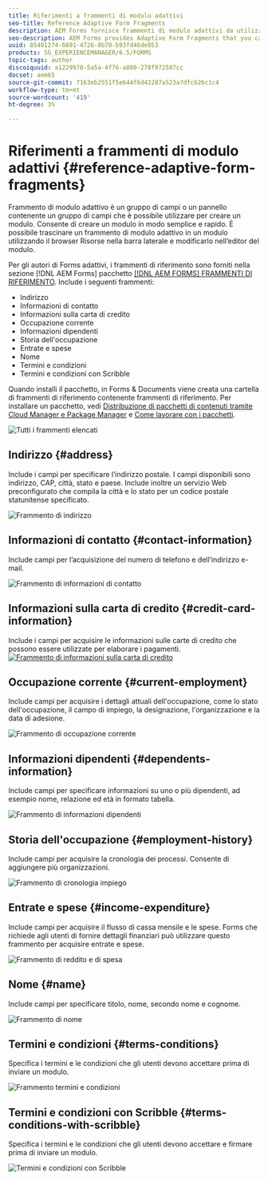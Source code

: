 ```yaml
---
title: Riferimenti a frammenti di modulo adattivi
seo-title: Reference Adaptive Form Fragments
description: AEM Forms fornisce frammenti di modulo adattivi da utilizzare come risorse per creare rapidamente un modulo.
seo-description: AEM Forms provides Adaptive Form Fragments that you can use as assets to create a form quickly.
uuid: 85401274-6691-4726-8b70-b93fd46de053
products: SG_EXPERIENCEMANAGER/6.5/FORMS
topic-tags: author
discoiquuid: a1229970-5a5a-4f76-a880-278f972587cc
docset: aem65
source-git-commit: 7163eb2551f5e644f6d42287a523a7dfc626c1c4
workflow-type: tm+mt
source-wordcount: '419'
ht-degree: 3%

---
```



# Riferimenti a frammenti di modulo adattivi {#reference-adaptive-form-fragments}

Frammento di modulo adattivo è un gruppo di campi o un pannello contenente un gruppo di campi che è possibile utilizzare per creare un modulo. Consente di creare un modulo in modo semplice e rapido. È possibile trascinare un frammento di modulo adattivo in un modulo utilizzando il browser Risorse nella barra laterale e modificarlo nell’editor del modulo.

Per gli autori di Forms adattivi, i frammenti di riferimento sono forniti nella sezione [!DNL AEM Forms] pacchetto [[!DNL AEM FORMS] FRAMMENTI DI RIFERIMENTO](https://www.adobeaemcloud.com/content/marketplace/marketplaceProxy.html?packagePath=/content/companies/public/adobe/packages/cq630/fd/AEM-FORMS-6.3-REFERENCE-FRAGMENTS). Include i seguenti frammenti:

* Indirizzo
* Informazioni di contatto
* Informazioni sulla carta di credito
* Occupazione corrente
* Informazioni dipendenti
* Storia dell&#39;occupazione
* Entrate e spese
* Nome
* Termini e condizioni
* Termini e condizioni con Scribble

Quando installi il pacchetto, in Forms &amp; Documents viene creata una cartella di frammenti di riferimento contenente frammenti di riferimento. Per installare un pacchetto, vedi [Distribuzione di pacchetti di contenuti tramite Cloud Manager e Package Manager](https://experienceleague.adobe.com/docs/experience-manager-cloud-service/implementing/deploying/overview.html#deploying-content-packages-via-cloud-manager-and-package-manager) e [Come lavorare con i pacchetti](https://experienceleague.adobe.com/docs/experience-manager-65/administering/contentmanagement/package-manager.html?lang=it).

![Tutti i frammenti elencati](assets/ootb-frags.png)

## Indirizzo {#address}

Include i campi per specificare l’indirizzo postale. I campi disponibili sono indirizzo, CAP, città, stato e paese. Include inoltre un servizio Web preconfigurato che compila la città e lo stato per un codice postale statunitense specificato.

![Frammento di indirizzo](assets/address.png)

<!--[Click to enlarge

](assets/address-1.png)-->

## Informazioni di contatto {#contact-information}

Include campi per l’acquisizione del numero di telefono e dell’indirizzo e-mail.

![Frammento di informazioni di contatto](assets/contact-info.png)

<!--[Click to enlarge

](assets/contact-info-1.png)-->

## Informazioni sulla carta di credito {#credit-card-information}

Include i campi per acquisire le informazioni sulle carte di credito che possono essere utilizzate per elaborare i pagamenti.
[ ![Frammento di informazioni sulla carta di credito](assets/cc-info.png)](assets/cc-info-1.png)

## Occupazione corrente {#current-employment}

Include campi per acquisire i dettagli attuali dell&#39;occupazione, come lo stato dell&#39;occupazione, il campo di impiego, la designazione, l&#39;organizzazione e la data di adesione.

![Frammento di occupazione corrente](assets/current-emp.png)

<!--[Click to enlarge

](assets/current-emp-1.png)-->

## Informazioni dipendenti {#dependents-information}

Include campi per specificare informazioni su uno o più dipendenti, ad esempio nome, relazione ed età in formato tabella.

![Frammento di informazioni dipendenti](assets/dependents-info.png)

<!--[Click to enlarge

](assets/dependents-info-1.png)-->

## Storia dell&#39;occupazione {#employment-history}

Include campi per acquisire la cronologia dei processi. Consente di aggiungere più organizzazioni.

![Frammento di cronologia impiego](assets/emp-history.png)

<!--[Click to enlarge

](assets/emp-history-1.png)-->

## Entrate e spese {#income-expenditure}

Include campi per acquisire il flusso di cassa mensile e le spese. Forms che richiede agli utenti di fornire dettagli finanziari può utilizzare questo frammento per acquisire entrate e spese.

![Frammento di reddito e di spesa](assets/income.png)

<!--[Click to enlarge

](assets/income-1.png)-->

## Nome {#name}

Include campi per specificare titolo, nome, secondo nome e cognome.

![Frammento di nome](assets/name.png)

<!--[Click to enlarge

](assets/name-1.png)-->

## Termini e condizioni {#terms-conditions}

Specifica i termini e le condizioni che gli utenti devono accettare prima di inviare un modulo.

![Frammento termini e condizioni](assets/tnc.png)

<!--[Click to enlarge

](assets/tnc-1.png)-->

## Termini e condizioni con Scribble {#terms-conditions-with-scribble}

Specifica i termini e le condizioni che gli utenti devono accettare e firmare prima di inviare un modulo.

![Termini e condizioni con Scribble](assets/tnc-scribble.png)

<!--[Click to enlarge

](assets/tnc-scribble-1.png)-->
